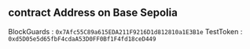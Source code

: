 ## contract Address on Base Sepolia

BlockGuards : `0x7Afc55C89a615EDA211F9216D1d812810a1E3B1e`
TestToken : `0xd5D05e5d65fbF4cdaA53D0FF0Bf1F4fd18ceD449`
